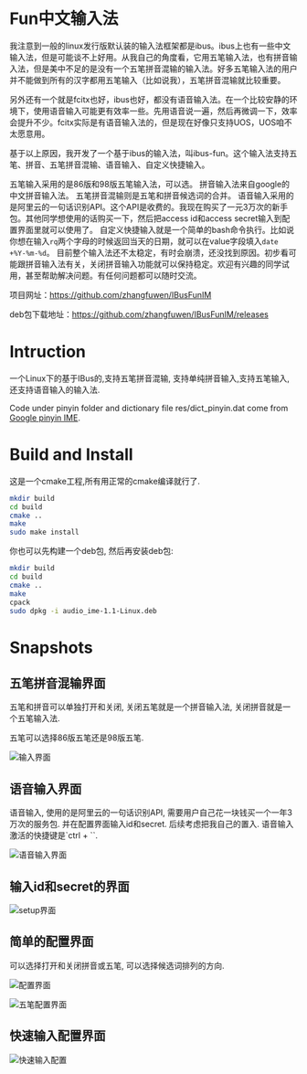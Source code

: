 
# Fun中文输入法

我注意到一般的linux发行版默认装的输入法框架都是ibus。ibus上也有一些中文输入法，但是可能谈不上好用。从我自己的角度看，它用五笔输入法，也有拼音输入法，但是美中不足的是没有一个五笔拼音混输的输入法。好多五笔输入法的用户并不能做到所有的汉字都用五笔输入（比如说我），五笔拼音混输就比较重要。

另外还有一个就是fcitx也好，ibus也好，都没有语音输入法。在一个比较安静的环境下，使用语音输入可能更有效率一些。先用语音说一遍，然后再微调一下，效率会提升不少。fcitx实际是有语音输入法的，但是现在好像只支持UOS，UOS咱不太愿意用。

基于以上原因，我开发了一个基于ibus的输入法，叫ibus-fun。这个输入法支持五笔、拼音、五笔拼音混输、语音输入、自定义快捷输入。

五笔输入采用的是86版和98版五笔输入法，可以选。
拼音输入法来自google的中文拼音输入法。
五笔拼音混输则是五笔和拼音候选词的合并。
语音输入采用的是阿里云的一句话识别API。这个API是收费的。我现在购买了一元3万次的新手包。其他同学想使用的话购买一下，然后把access id和access secret输入到配置界面里就可以使用了。
自定义快捷输入就是一个简单的bash命令执行。比如说你想在输入`rq`两个字母的时候返回当天的日期，就可以在value字段填入`date +%Y-%m-%d`。
目前整个输入法还不太稳定，有时会崩溃，还没找到原因。初步看可能跟拼音输入法有关，关闭拼音输入功能就可以保持稳定。欢迎有兴趣的同学试用，甚至帮助解决问题。有任何问题都可以随时交流。


项目网址：https://github.com/zhangfuwen/IBusFunIM

deb包下载地址：https://github.com/zhangfuwen/IBusFunIM/releases


# Intruction

一个Linux下的基于IBus的,支持五笔拼音混输, 支持单纯拼音输入,支持五笔输入,还支持语音输入的输入法.


Code under pinyin folder and dictionary file res/dict_pinyin.dat come from [Google pinyin IME](https://android.googlesource.com/platform/packages/inputmethods/PinyinIME).



# Build and Install

这是一个cmake工程,所有用正常的cmake编译就行了.

```bash
mkdir build
cd build
cmake ..
make
sudo make install
```

你也可以先构建一个deb包, 然后再安装deb包:

```bash
mkdir build
cd build
cmake ..
make
cpack
sudo dpkg -i audio_ime-1.1-Linux.deb

```

# Snapshots

## 五笔拼音混输界面

五笔和拼音可以单独打开和关闭, 关闭五笔就是一个拼音输入法, 关闭拼音就是一个五笔输入法.

五笔可以选择86版五笔还是98版五笔.

![输入界面](/assets/3_input.png)

## 语音输入界面

语音输入, 使用的是阿里云的一句话识别API, 需要用户自己花一块钱买一个一年3万次的服务包. 并在配置界面输入id和secret.
后续考虑把我自己的置入. 语音输入激活的快捷键是`ctrl + \``.

![语音输入界面](/assets/4_input_by_speech.png)

## 输入id和secret的界面

![setup界面](/assets/5_setup.png)

## 简单的配置界面

可以选择打开和关闭拼音或五笔, 可以选择候选词排列的方向.

![配置界面](/assets/1_config.png)

![五笔配置界面](/assets/2_config_wubi.png)

## 快速输入配置界面

![快速输入配置](/assets/6_fast_input.png)





